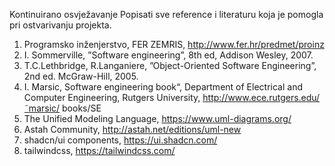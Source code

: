 Kontinuirano osvježavanje
Popisati sve reference i literaturu koja je pomogla pri ostvarivanju projekta.
1. Programsko inženjerstvo, FER ZEMRIS, http://www.fer.hr/predmet/proinz
2. I. Sommerville, ”Software engineering”, 8th ed, Addison Wesley, 2007.
3. T.C.Lethbridge, R.Langaniere, ”Object-Oriented Software Engineering”, 2nd
ed. McGraw-Hill, 2005.
4. I. Marsic, Software engineering book“, Department of Electrical and Computer
Engineering, Rutgers University, http://www.ece.rutgers.edu/˜marsic/
books/SE
5. The Unified Modeling Language, https://www.uml-diagrams.org/
6. Astah Community, http://astah.net/editions/uml-new
7. shadcn/ui components, https://ui.shadcn.com/
8. tailwindcss, https://tailwindcss.com/
 